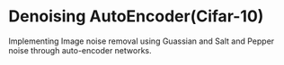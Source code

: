 # Denoising AutoEncoder(Cifar-10)
Implementing Image noise removal using Guassian and Salt and Pepper noise through auto-encoder networks.
